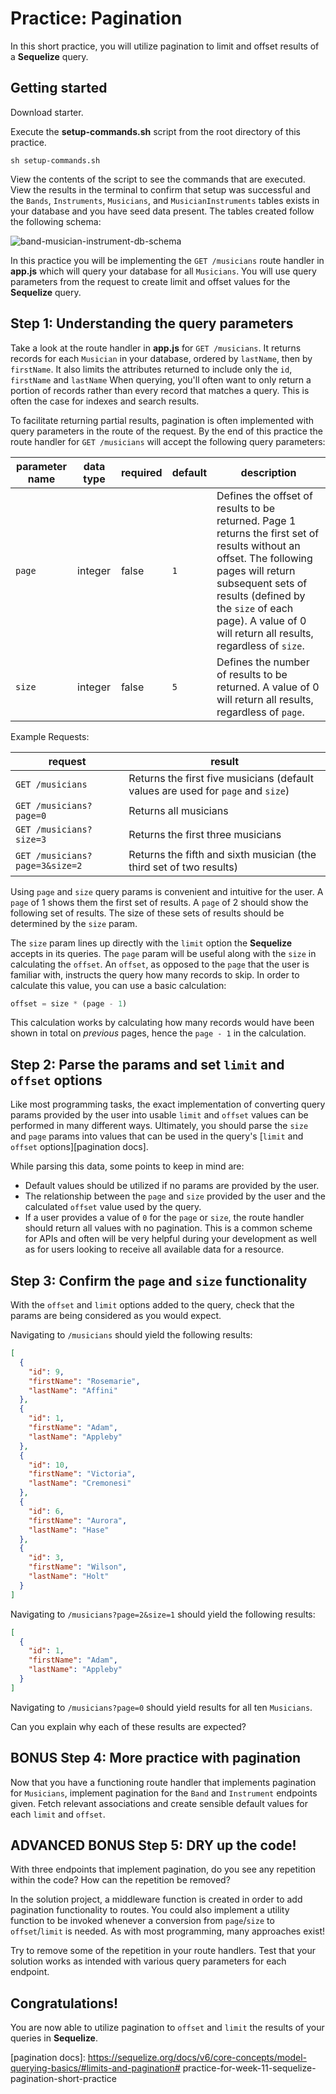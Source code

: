 # Practice: Pagination

In this short practice, you will utilize pagination to limit and offset results
of a **Sequelize** query.

## Getting started

Download starter. 

Execute the __setup-commands.sh__ script from the root directory of this
practice. 

```shell
sh setup-commands.sh
```

View the contents of the script to see the commands that are executed. View the
results in the terminal to confirm that setup was successful and the `Bands`,
`Instruments`, `Musicians`, and `MusicianInstruments` tables exists in your
database and you have seed data present. The tables created follow the following
schema:

![band-musician-instrument-db-schema]

In this practice you will be implementing the `GET /musicians` route handler in
__app.js__ which will query your database for all `Musicians`. You will use
query parameters from the request to create limit and offset values for the
**Sequelize** query.

## Step 1: Understanding the query parameters

Take a look at the route handler in __app.js__ for `GET /musicians`. It returns
records for each `Musician` in your database, ordered by `lastName`, then by
`firstName`. It also limits the attributes returned to include only the `id`,
`firstName` and `lastName` When querying, you'll often want to only return a
portion of records rather than every record that matches a query. This is often
the case for indexes and search results.

To facilitate returning partial results, pagination is often implemented with
query parameters in the route of the request. By the end of this practice the
route handler for `GET /musicians` will accept the following query parameters:

| parameter name | data type | required | default | description                                                                                                                                                                                                                                                           |
| -------------- | --------- | -------- | ------- | --------------------------------------------------------------------------------------------------------------------------------------------------------------------------------------------------------------------------------------------------------------------- |
| `page`         | integer   | false    | `1`     | Defines the offset of results to be returned. Page 1 returns the first set of results without an offset. The following pages will return subsequent sets of results (defined by the `size` of each page). A value of 0 will return all results, regardless of `size`. |
| `size`         | integer   | false    | `5`     | Defines the number of results to be returned. A value of 0 will return all results, regardless of `page`.                                                                                                                                                             |

Example Requests:

| request                        | result                                                                           |
| ------------------------------ | -------------------------------------------------------------------------------- |
| `GET /musicians`               | Returns the first five musicians (default values are used for `page` and `size`) |
| `GET /musicians?page=0`        | Returns all musicians                                                            |
| `GET /musicians?size=3`        | Returns the first three musicians                                                |
| `GET /musicians?page=3&size=2` | Returns the fifth and sixth musician (the third set of two results)              |

Using `page` and `size` query params is convenient and intuitive for the user. A
`page` of 1 shows them the first set of results. A `page` of 2 should show the
following set of results. The size of these sets of results should be determined
by the `size` param.

The `size` param lines up directly with the `limit` option the **Sequelize**
accepts in its queries. The `page` param will be useful along with the `size` in
calculating the `offset`. An `offset`, as opposed to the `page` that the user is
familiar with, instructs the query how many records to skip. In order to
calculate this value, you can use a basic calculation:

```js
offset = size * (page - 1)
```

This calculation works by calculating how many records would have been shown in
total on *previous* pages, hence the `page - 1` in the calculation.

## Step 2: Parse the params and set `limit` and `offset` options

Like most programming tasks, the exact implementation of converting query params
provided by the user into usable `limit` and `offset` values can be performed in
many different ways. Ultimately, you should parse the `size` and `page` params
into values that can be used in the query's
[`limit` and `offset` options][pagination docs].

While parsing this data, some points to keep in mind are:

  * Default values should be utilized if no params are provided by the user.
  * The relationship between the `page` and `size` provided by the user and the
    calculated `offset` value used by the query.
  * If a user provides a value of `0` for the `page` or `size`, the route
    handler should return all values with no pagination. This is a common scheme
    for APIs and often will be very helpful during your development as well as
    for users looking to receive all available data for a resource.


## Step 3: Confirm the `page` and `size` functionality

With the `offset` and `limit` options added to the query, check that the params
are being considered as you would expect.

Navigating to `/musicians` should yield the following results:

```json
[
  {
    "id": 9,
    "firstName": "Rosemarie",
    "lastName": "Affini"
  },
  {
    "id": 1,
    "firstName": "Adam",
    "lastName": "Appleby"
  },
  {
    "id": 10,
    "firstName": "Victoria",
    "lastName": "Cremonesi"
  },
  {
    "id": 6,
    "firstName": "Aurora",
    "lastName": "Hase"
  },
  {
    "id": 3,
    "firstName": "Wilson",
    "lastName": "Holt"
  }
]
```

Navigating to `/musicians?page=2&size=1` should yield the following results:

```json
[
  {
    "id": 1,
    "firstName": "Adam",
    "lastName": "Appleby"
  }
]
```

Navigating to `/musicians?page=0` should yield results for all ten `Musicians`.

Can you explain why each of these results are expected?


## BONUS Step 4: More practice with pagination

Now that you have a functioning route handler that implements pagination for
`Musicians`, implement pagination for the `Band` and `Instrument` endpoints given.
Fetch relevant associations and create sensible default values for each `limit`
and `offset`.


## ADVANCED BONUS Step 5: DRY up the code!

With three endpoints that implement pagination, do you see any repetition within
the code? How can the repetition be removed?

In the solution project, a middleware function is created in order to add
pagination functionality to routes. You could also implement a utility function
to be invoked whenever a conversion from `page`/`size` to `offset`/`limit` is
needed. As with most programming, many approaches exist!

Try to remove some of the repetition in your route handlers. Test that your
solution works as intended with various query parameters for each endpoint.


## Congratulations!

You are now able to utilize pagination to `offset` and `limit` the results of
your queries in **Sequelize**.


[band-musician-instrument-db-schema]: https://appacademy-open-assets.s3.us-west-1.amazonaws.com/Modular-Curriculum/content/week-11/practices/band-musician-instrument-db-schema.png
[band-musician-instrument-db-diagram-info]: https://appacademy-open-assets.s3.us-west-1.amazonaws.com/Modular-Curriculum/content/week-11/practices/band-musician-instrument-db-diagram-info.txt
[pagination docs]: https://sequelize.org/docs/v6/core-concepts/model-querying-basics/#limits-and-pagination# practice-for-week-11-sequelize-pagination-short-practice
